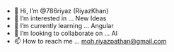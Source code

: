 - 👋 Hi, I’m @786riyaz (RiyazKhan)
- 👀 I’m interested in ... New Ideas
- 🌱 I’m currently learning ... Angular
- 💞️ I’m looking to collaborate on ... AI
- 📫 How to reach me ... moh.riyazpathan@gmail.com

<!---
786riyaz/786riyaz is a ✨ special ✨ repository because its `README.md` (this file) appears on your GitHub profile.
You can click the Preview link to take a look at your changes.
--->

